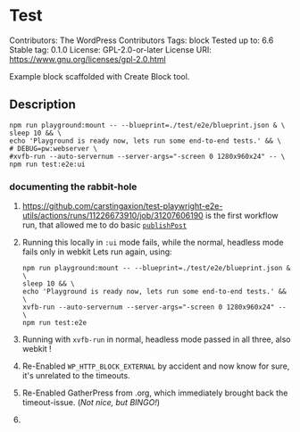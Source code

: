 # Test

Contributors:      The WordPress Contributors
Tags:              block
Tested up to:      6.6
Stable tag:        0.1.0
License:           GPL-2.0-or-later
License URI:       https://www.gnu.org/licenses/gpl-2.0.html

Example block scaffolded with Create Block tool.

## Description

```
npm run playground:mount -- --blueprint=./test/e2e/blueprint.json & \
sleep 10 && \
echo 'Playground is ready now, lets run some end-to-end tests.' && \
# DEBUG=pw:webserver \
#xvfb-run --auto-servernum --server-args="-screen 0 1280x960x24" -- \
npm run test:e2e:ui
```



### documenting the rabbit-hole

1. https://github.com/carstingaxion/test-playwright-e2e-utils/actions/runs/11226673910/job/31207606190 is the first workflow run, that allowed me to do basic [`publishPost`](https://github.com/WordPress/gutenberg/blob/2b7f43a20b71dd6ac9615fe6a294941f13055bb6/packages/e2e-test-utils-playwright/src/editor/publish-post.ts#L12C23-L12C34)
2. Running this locally in `:ui` mode fails, while the normal, headless mode fails only in webkit
    Lets run again, using:

    ```
    npm run playground:mount -- --blueprint=./test/e2e/blueprint.json & \
    sleep 10 && \
    echo 'Playground is ready now, lets run some end-to-end tests.' && \
    xvfb-run --auto-servernum --server-args="-screen 0 1280x960x24" -- \
    npm run test:e2e
    ```
3. Running with `xvfb-run` in normal, headless mode passed in all three, also webkit !
4. Re-Enabled `WP_HTTP_BLOCK_EXTERNAL` by accident and now know for sure, it's unrelated to the timeouts.
5. Re-Enabled GatherPress from .org, which immediately brought back the timeout-issue. (*Not nice, but BINGO!*)
6. 
